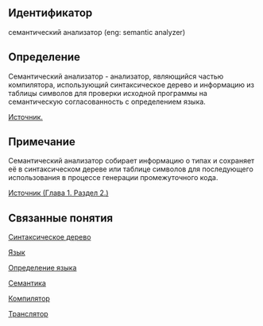 ## Идентификатор
семантический анализатор (eng: semantic analyzer)


## Определение
Семантический анализатор - анализатор, являющийся частью компилятора, использующий синтаксическое дерево и информацию из 
таблицы символов для проверки исходной программы на семантическую согласованность с определением языка.

[Источник.](../../../../bibliography/Aho-Compilers-book.md)


## Примечание
Семантический анализатор собирает информацию о типах и сохраняет её в синтаксическом дереве или таблице символов для
последующего использования в процессе генерации промежуточного кода.

[Источник (Глава 1. Раздел 2.)](../../../../bibliography/Aho-Compilers-book.md)


## Связанные понятия
[Синтаксическое дерево](../syntax_analysis/parse_tree.md)

[Язык]()

[Определение языка]()

[Семантика](semantics.md)

[Компилятор]()

[Транслятор]()
